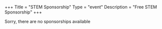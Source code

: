 +++
Title = "STEM Sponsorship"
Type = "event"
Description = "Free STEM Sponsorship"
+++


Sorry, there are no sponsorships available
